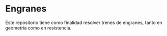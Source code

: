 # Engranes
Este repositorio tiene como finalidad resolver trenes de engranes, tanto en geometría como en resistencia.

